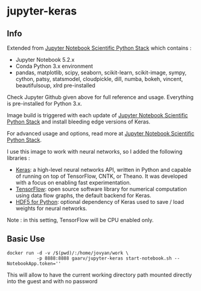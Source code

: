 # jupyter-keras

## Info
Extended from [Jupyter Notebook Scientific Python Stack](https://github.com/jupyter/docker-stacks/tree/master/scipy-notebook) which contains :

* Jupyter Notebook 5.2.x
* Conda Python 3.x environment
* pandas, matplotlib, scipy, seaborn, scikit-learn, scikit-image, sympy, cython, patsy, statsmodel, cloudpickle, dill, numba, bokeh, vincent, beautifulsoup, xlrd pre-installed

Check Jupyter Github given above for full reference and usage. Everything is pre-installed for Python 3.x.

Image build is triggered with each update of [Jupyter Notebook Scientific Python Stack](https://github.com/jupyter/docker-stacks/tree/master/scipy-notebook) and install bleeding edge versions of Keras.

For advanced usage and options, read more at [Jupyter Notebook Scientific Python Stack](https://github.com/jupyter/docker-stacks/tree/master/scipy-notebook).

I use this image to work with neural networks, so I added the following libraries :

* [Keras](http://keras.io/): a high-level neural networks API, written in Python and capable of running on top of TensorFlow, CNTK, or Theano. It was developed with a focus on enabling fast experimentation.
* [TensorFlow](https://www.tensorflow.org/): open source software library for numerical computation using data flow graphs, the default backend for Keras.
* [HDF5 for Python](http://www.h5py.org/): optional dependency of Keras used to save / load weights for neural networks.

Note : in this setting, TensorFlow will be CPU enabled only.

## Basic Use

```
docker run -d -v /$(pwd)/:/home/jovyan/work \
           -p 8888:8888 gaarv/jupyter-keras start-notebook.sh --NotebookApp.token=''
```
This will allow to have the current working directory path mounted directly into the guest and with no password
